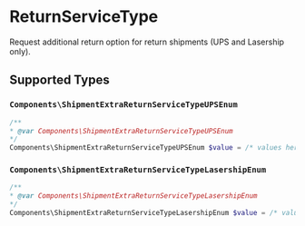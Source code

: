 # ReturnServiceType

Request additional return option for return shipments (UPS and Lasership only).


## Supported Types

### `Components\ShipmentExtraReturnServiceTypeUPSEnum`

```php
/**
* @var Components\ShipmentExtraReturnServiceTypeUPSEnum
*/
Components\ShipmentExtraReturnServiceTypeUPSEnum $value = /* values here */
```

### `Components\ShipmentExtraReturnServiceTypeLasershipEnum`

```php
/**
* @var Components\ShipmentExtraReturnServiceTypeLasershipEnum
*/
Components\ShipmentExtraReturnServiceTypeLasershipEnum $value = /* values here */
```

